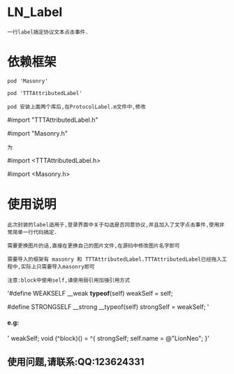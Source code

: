 
# LN_Label
    一行label搞定协议文本点击事件.
# 依赖框架
    pod 'Masonry'
    
    pod 'TTTAttributedLabel'
    
    pod 安装上面两个库后,在ProtocolLabel.m文件中,修改
#import "TTTAttributedLabel.h"

#import "Masonry.h"
    
    为
    
#import <TTTAttributedLabel.h>

#import <Masonry.h>
    
# 使用说明
    此次封装的label适用于,登录界面中关于勾选是否同意协议,并且加入了文字点击事件,使用非常简单一行代码搞定.
    
    需要更换图片的话,直接在更换自己的图片文件,在源码中修改图片名字即可
    
    需要导入的框架有 masonry 和 TTTAttributedLabel.TTTAttributedLabel已经拖入工程中,实际上只需要导入masonry即可
    
    注意:block中使用self,请使用弱引用加强引用方式
'#define WEAKSELF __weak __typeof__(self) weakSelf = self;

#define STRONGSELF __strong __typeof(self) strongSelf = weakSelf;
'
  ####  e.g:
    
   ' weakSelf;
    void (^block)() = ^{
        strongSelf;
        self.name = @"LionNeo";
    }'
    
## 使用问题,请联系:QQ:123624331
     


